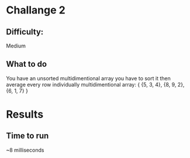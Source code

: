 # Challange 2

## Difficulty:
Medium

## What to do
You have an unsorted multidimentional array you have to sort it then average every row individually
multidimentional array:
{
    {5, 3, 4},
    {8, 9, 2},
    {6, 1, 7}
}

# Results
## Time to run
~8 milliseconds